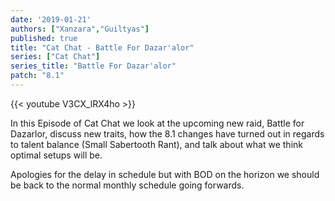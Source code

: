 ```yaml
---
date: '2019-01-21'
authors: ["Xanzara","Guiltyas"]
published: true
title: "Cat Chat - Battle For Dazar'alor"
series: ["Cat Chat"]
series_title: "Battle For Dazar'alor"
patch: "8.1"
---
```



{{< youtube V3CX_lRX4ho >}}

In this Episode of Cat Chat we look at the upcoming new raid, Battle for Dazarlor, discuss new traits, how the 8.1 changes have turned out in regards to talent balance (Small Sabertooth Rant), and talk about what we think optimal setups will be.

Apologies for the delay in schedule but with BOD on the horizon we should be back to the normal monthly schedule going forwards.
